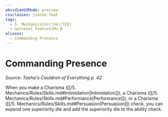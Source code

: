 ```yaml
---
obsidianUIMode: preview
cssclasses: json5e-feat
tags:
  - 5. Mechanics\Src\5e\(TCE)
  - optional Feature\Mv B
aliases:
  - Commanding Presence
---
```

# Commanding Presence
*Source: Tasha's Cauldron of Everything p. 42*  

When you make a Charisma ([[/5. Mechanics/Rules/Skills.md#Intimidation\|Intimidation]]), a Charisma ([[/5. Mechanics/Rules/Skills.md#Performance\|Performance]]), or a Charisma ([[/5. Mechanics/Rules/Skills.md#Persuasion\|Persuasion]]) check, you can expend one superiority die and add the superiority die to the ability check.
